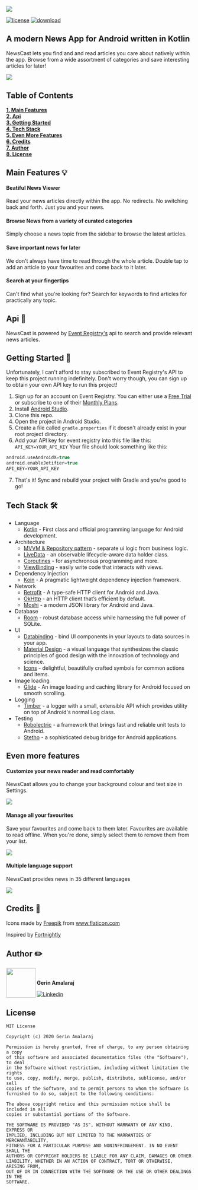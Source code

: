 [<img src="screenshots/Screenshot_20200621-223615.png"/>](https://github.com/gerin98/NewsCast)

[![license](https://img.shields.io/github/license/DAVFoundation/captain-n3m0.svg?style=for-the-badge)](https://github.com/gerin98/NewsCast/blob/master/LICENSE) [![download](https://img.shields.io/badge/NewsCast-apk-brightgreen?style=for-the-badge&logo=android)](https://github.com/gerin98/NewsCast/releases)


## A modern News App for Android written in Kotlin
NewsCast lets you find and and read articles you care about natively within the app. Browse from a wide assortment of categories and save interesting articles for later!

<img src="screenshots/clay_mock_overview.png"/>

## Table of Contents
**[1. Main Features](#main-features-bulb)**<br>
**[2. Api](#api-newspaper)**<br>
**[3. Getting Started](#getting-started-rocket)**<br>
**[4. Tech Stack](#tech-stack-hammer_and_wrench)**<br>
**[5. Even More Features](#even-more-features)**<br>
**[6. Credits](#credits-closed_book)**<br>
**[7. Author](#author-pencil2)**<br>
**[8. License](#license)**<br>

## Main Features :bulb:
#### Beatiful News Viewer
Read your news articles directly within the app. No redirects. No switching back and forth. Just you and your news.

#### Browse News from a variety of curated categories
Simply choose a news topic from the sidebar to browse the latest articles.

#### Save important news for later
We don't always have time to read through the whole article. Double tap to add an article to your favourites and come back to it later.

#### Search at your fingertips
Can't find what you're looking for? Search for keywords to find articles for practically any topic.

## Api :newspaper:
NewsCast is powered by [Event Registry's](http://eventregistry.org/) api to search and provide relevant news articles.

## Getting Started :rocket:
Unfortunately, I can't afford to stay subscribed to Event Registry's API to keep this project running indefinitely. Don't worry though, you can sign up to obtain your own API key to run this project!

1. Sign up for an account on Event Registry. You can either use a [Free Trial](http://eventregistry.org/news_api) or subscribe to one of their [Monthly Plans](http://eventregistry.org/plans).
2. Install [Android Studio](https://developer.android.com/studio/?gclid=Cj0KCQjwoub3BRC6ARIsABGhnyYV0yPOYCiElQFHF-beeHsTu1yhqHWvNYrWBGz8hSg9RyjkidfYXQUaAhbqEALw_wcB&gclsrc=aw.ds).
3. Clone this repo.
4. Open the project in Android Studio.
5. Create a file called `gradle.properties` if it doesn't already exist in your root project directory.
6. Add your API key for event registry into this file like this: `API_KEY=YOUR_API_KEY`
Your file should look something like this:
``` gradle
android.useAndroidX=true
android.enableJetifier=true
API_KEY=YOUR_API_KEY
```
7. That's it! Sync and rebuild your project with Gradle and you're good to go!

## Tech Stack :hammer_and_wrench:

- Language
  - [Kotlin](https://kotlinlang.org/) - First class and official programming language for Android development.
- Architecture
  - [MVVM & Repository pattern](https://developer.android.com/jetpack/docs/guide#overview) - separate ui logic from business logic.
  - [LiveData](https://developer.android.com/topic/libraries/architecture/livedata) - an observable lifecycle-aware data holder class.
  - [Coroutines](https://kotlinlang.org/docs/reference/coroutines/coroutines-guide.html) - for asynchronous programming and more.
  - [ViewBinding](https://developer.android.com/topic/libraries/view-binding) - easily write code that interacts with views.
- Dependency Injection
  - [Koin](https://insert-koin.io/) - A pragmatic lightweight dependency injection framework.
- Network
  - [Retrofit](https://square.github.io/retrofit/) - A type-safe HTTP client for Android and Java.
  - [OkHttp](https://square.github.io/okhttp/) - an HTTP client that’s efficient by default.
  - [Moshi](https://github.com/square/moshi) - a modern JSON library for Android and Java.
- Database
  - [Room](https://developer.android.com/training/data-storage/room) - robust database access while harnessing the full power of SQLite.
- UI
  - [Databinding](https://developer.android.com/topic/libraries/data-binding) - bind UI components in your layouts to data sources in your app.
  - [Material Design](https://material.io/design) - a visual language that synthesizes the classic principles of good design with the innovation of technology and science.
  - [Icons](https://material.io/resources/icons/?style=baseline) - delightful, beautifully crafted symbols for common actions and items.
- Image loading
  - [Glide](https://github.com/bumptech/glide) - An image loading and caching library for Android focused on smooth scrolling.
- Logging
  - [Timber](https://github.com/JakeWharton/timber) - a logger with a small, extensible API which provides utility on top of Android's normal Log class.
- Testing
  - [Robolectric](https://github.com/robolectric/robolectric) - a framework that brings fast and reliable unit tests to Android.
  - [Stetho](http://facebook.github.io/stetho/) - a sophisticated debug bridge for Android applications.

## Even more features

#### Customize your news reader and read comfortably
NewsCast allows you to change your background colour and text size in Settings.

<img src="screenshots/clay_mocks_size.png"/>  

#### Manage all your favourites
Save your favourites and come back to them later. Favourites are available to read offline. When you're done, simply select them to remove them from your list.

<img src="screenshots/clay_mocks_fav.png"/>  

#### Multiple language support
NewsCast provides news in 35 different languages

<img src="screenshots/clay_mocks_language.png"/>  


## Credits :closed_book:
Icons made by <a href="https://www.flaticon.com/authors/freepik" title="Freepik">Freepik</a> from <a href="https://www.flaticon.com/" title="Flaticon"> www.flaticon.com</a>

Inspired by [Fortnightly](https://material.io/design/material-studies/fortnightly.html)

## Author :pencil2:

<img src="screenshots/gerinamalaraj.jpg" width="80" align="left"> <br>

**Gerin Amalaraj**  

[![Linkedin](https://img.shields.io/badge/-linkedin-grey?style=for-the-badge&logo=linkedin)](https://www.linkedin.com/in/gerin-amalaraj/)

## License
```
MIT License

Copyright (c) 2020 Gerin Amalaraj

Permission is hereby granted, free of charge, to any person obtaining a copy
of this software and associated documentation files (the "Software"), to deal
in the Software without restriction, including without limitation the rights
to use, copy, modify, merge, publish, distribute, sublicense, and/or sell
copies of the Software, and to permit persons to whom the Software is
furnished to do so, subject to the following conditions:

The above copyright notice and this permission notice shall be included in all
copies or substantial portions of the Software.

THE SOFTWARE IS PROVIDED "AS IS", WITHOUT WARRANTY OF ANY KIND, EXPRESS OR
IMPLIED, INCLUDING BUT NOT LIMITED TO THE WARRANTIES OF MERCHANTABILITY,
FITNESS FOR A PARTICULAR PURPOSE AND NONINFRINGEMENT. IN NO EVENT SHALL THE
AUTHORS OR COPYRIGHT HOLDERS BE LIABLE FOR ANY CLAIM, DAMAGES OR OTHER
LIABILITY, WHETHER IN AN ACTION OF CONTRACT, TORT OR OTHERWISE, ARISING FROM,
OUT OF OR IN CONNECTION WITH THE SOFTWARE OR THE USE OR OTHER DEALINGS IN THE
SOFTWARE.
```
